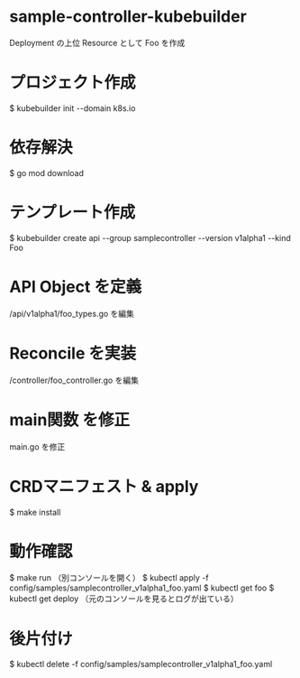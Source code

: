 # sample-controller-kubebuilder
Deployment の上位 Resource として Foo を作成

# プロジェクト作成
$ kubebuilder init --domain k8s.io

# 依存解決
$ go mod download

# テンプレート作成
$ kubebuilder create api --group samplecontroller --version v1alpha1 --kind Foo

# API Object を定義
/api/v1alpha1/foo_types.go を編集

# Reconcile を実装
/controller/foo_controller.go を編集

# main関数 を修正
main.go を修正

# CRDマニフェスト & apply
$ make install

# 動作確認
$ make run
（別コンソールを開く）
$ kubectl apply -f config/samples/samplecontroller_v1alpha1_foo.yaml
$ kubectl get foo
$ kubectl get deploy
（元のコンソールを見るとログが出ている）

# 後片付け
$ kubectl delete -f config/samples/samplecontroller_v1alpha1_foo.yaml
